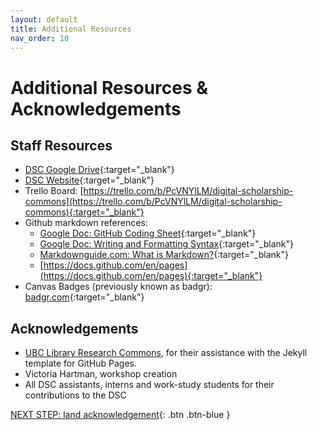 ```yaml
---
layout: default
title: Additional Resources
nav_order: 10
---
```

# Additional Resources & Acknowledgements

## Staff Resources
- [DSC Google Drive](https://drive.google.com/drive/folders/0BxJ017RDW9tGdWJaWE81SGZKc3M?resourcekey=0-wzBHdf7U1XWSaQRKbOLWdQ){:target="_blank"}
- [DSC Website](https://onlineacademiccommunity.uvic.ca/dsc/){:target="_blank"}
- Trello Board: [https://trello.com/b/PcVNYlLM/digital-scholarship-commons](https://trello.com/b/PcVNYlLM/digital-scholarship-commons){:target="_blank"}
- Github markdown references: 
    - [Google Doc: GitHub Coding Sheet](https://docs.google.com/document/d/1kwmULaiC4igC1DS6neg71kZ_aKs0ngR_1Mb7kW-LLdI/edit){:target="_blank"}
    - [Google Doc: Writing and Formatting Syntax](https://docs.github.com/en/get-started/writing-on-github/getting-started-with-writing-and-formatting-on-github/basic-writing-and-formatting-syntax){:target="_blank"}
    - [Markdownguide.com: What is Markdown?](https://www.markdownguide.org/getting-started/){:target="_blank"}
    - [https://docs.github.com/en/pages](https://docs.github.com/en/pages){:target="_blank"}
- Canvas Badges (previously known as badgr): [badgr.com](https://badgr.com/){:target="_blank"}


## Acknowledgements

- [UBC Library Research Commons](https://github.com/ubc-library-rc/), for their assistance with the Jekyll template for GitHub Pages.
- Victoria Hartman, workshop creation
- All DSC assistants, interns and work-study students for their contributions to the DSC

[NEXT STEP: land acknowledgement](land-acknowledgement.html){: .btn .btn-blue }
